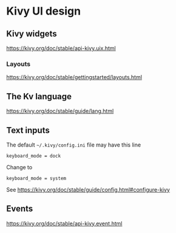 # Kivy UI design

## Kivy widgets

<https://kivy.org/doc/stable/api-kivy.uix.html>

### Layouts

<https://kivy.org/doc/stable/gettingstarted/layouts.html>

## The Kv language

<https://kivy.org/doc/stable/guide/lang.html>

## Text inputs

The default ```~/.kivy/config.ini``` file may have this line

```text
keyboard_mode = dock
```

Change to

```text
keyboard_mode = system
```

See <https://kivy.org/doc/stable/guide/config.html#configure-kivy>

## Events

<https://kivy.org/doc/stable/api-kivy.event.html>